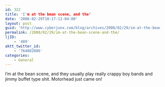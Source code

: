 ```yaml
---
id: 322
title: 'I'm at the bean scene, and the'
date: '2008-02-29T10:17:12-04:00'
layout: post
guid: 'http://www.cyberjunx.com/blog/archives/2008/02/29/im-at-the-bean-scene-and-the/'
permalink: /2008/02/29/im-at-the-bean-scene-and-the/
ljID:
    - '489'
aktt_twitter_id:
    - '764882886'
categories:
    - General
---
```


I’m at the bean scene, and they usually play really crappy boy bands and jimmy buffet type shit. Motorhead just came on!